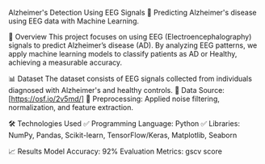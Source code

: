 Alzheimer's Detection Using EEG Signals
🧠 Predicting Alzheimer's disease using EEG data with Machine Learning.

📌 Overview
This project focuses on using EEG (Electroencephalography) signals to predict Alzheimer’s disease (AD).
By analyzing EEG patterns, we apply machine learning models to classify patients as AD or Healthy, achieving a measurable accuracy.

📊 Dataset
The dataset consists of EEG signals collected from individuals diagnosed with Alzheimer's and healthy controls.
🔹 Data Source: [https://osf.io/2v5md/]
🔹 Preprocessing: Applied noise filtering, normalization, and feature extraction.

🛠️ Technologies Used
✅ Programming Language: Python
✅ Libraries: NumPy, Pandas, Scikit-learn, TensorFlow/Keras, Matplotlib, Seaborn

📈 Results
Model Accuracy: 92%
Evaluation Metrics: gscv score
